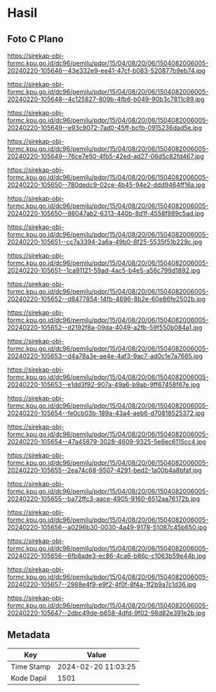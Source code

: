 # Hasil

## Foto C Plano

https://sirekap-obj-formc.kpu.go.id/dc96/pemilu/pdpr/15/04/08/20/06/1504082006005-20240220-105646--43e332e9-ee41-47cf-b083-520877b9eb74.jpg

https://sirekap-obj-formc.kpu.go.id/dc96/pemilu/pdpr/15/04/08/20/06/1504082006005-20240220-105648--4c125827-809b-4fb6-b049-90b3c7811c89.jpg

https://sirekap-obj-formc.kpu.go.id/dc96/pemilu/pdpr/15/04/08/20/06/1504082006005-20240220-105649--e93c9072-7ad0-45ff-bcfb-0915236dad5e.jpg

https://sirekap-obj-formc.kpu.go.id/dc96/pemilu/pdpr/15/04/08/20/06/1504082006005-20240220-105649--76ce7e50-4fb5-42ed-ad27-06d5c82fd467.jpg

https://sirekap-obj-formc.kpu.go.id/dc96/pemilu/pdpr/15/04/08/20/06/1504082006005-20240220-105650--780dedc9-02ce-4b45-94e2-ddd9464ff16a.jpg

https://sirekap-obj-formc.kpu.go.id/dc96/pemilu/pdpr/15/04/08/20/06/1504082006005-20240220-105650--86047ab2-6313-440b-8d1f-4558f989c5ad.jpg

https://sirekap-obj-formc.kpu.go.id/dc96/pemilu/pdpr/15/04/08/20/06/1504082006005-20240220-105651--cc7a3394-2a6a-49b0-8f25-5535f51b229c.jpg

https://sirekap-obj-formc.kpu.go.id/dc96/pemilu/pdpr/15/04/08/20/06/1504082006005-20240220-105651--1ca91121-59ad-4ac5-b4e5-a56c799d1892.jpg

https://sirekap-obj-formc.kpu.go.id/dc96/pemilu/pdpr/15/04/08/20/06/1504082006005-20240220-105652--d8477854-14fb-4696-8b2e-60e86fe2502b.jpg

https://sirekap-obj-formc.kpu.go.id/dc96/pemilu/pdpr/15/04/08/20/06/1504082006005-20240220-105652--d2192f8a-09da-4049-a2fb-59f550b084a1.jpg

https://sirekap-obj-formc.kpu.go.id/dc96/pemilu/pdpr/15/04/08/20/06/1504082006005-20240220-105653--d4a78a3e-ae4e-4af3-9ac7-ad0c1e7a7665.jpg

https://sirekap-obj-formc.kpu.go.id/dc96/pemilu/pdpr/15/04/08/20/06/1504082006005-20240220-105653--e1dd3f92-907a-49a6-b9ab-9ff67458f67e.jpg

https://sirekap-obj-formc.kpu.go.id/dc96/pemilu/pdpr/15/04/08/20/06/1504082006005-20240220-105654--fe0cb03b-189a-43a4-aeb6-d70818525372.jpg

https://sirekap-obj-formc.kpu.go.id/dc96/pemilu/pdpr/15/04/08/20/06/1504082006005-20240220-105654--47a45879-3028-4609-9325-5e6ec6115cc4.jpg

https://sirekap-obj-formc.kpu.go.id/dc96/pemilu/pdpr/15/04/08/20/06/1504082006005-20240220-105655--2ea74c68-9507-4291-bed2-1a00b4a8bfaf.jpg

https://sirekap-obj-formc.kpu.go.id/dc96/pemilu/pdpr/15/04/08/20/06/1504082006005-20240220-105655--ba72ffc3-aace-4905-9160-6512aa76172b.jpg

https://sirekap-obj-formc.kpu.go.id/dc96/pemilu/pdpr/15/04/08/20/06/1504082006005-20240220-105656--a0296b30-0030-4a49-9178-51087c45b650.jpg

https://sirekap-obj-formc.kpu.go.id/dc96/pemilu/pdpr/15/04/08/20/06/1504082006005-20240220-105656--6fb8ade3-ec86-4ca6-b86c-c1063b59e44b.jpg

https://sirekap-obj-formc.kpu.go.id/dc96/pemilu/pdpr/15/04/08/20/06/1504082006005-20240220-105657--2988e4f9-e9f2-4f0f-8f4a-1f2b9a7c1d36.jpg

https://sirekap-obj-formc.kpu.go.id/dc96/pemilu/pdpr/15/04/08/20/06/1504082006005-20240220-105647--2dbc49de-b658-4dfd-9f02-98d82e391e2b.jpg


## Metadata

| Key        | Value               |
| ---------- | ------------------- |
| Time Stamp | 2024-02-20 11:03:25 |
| Kode Dapil | 1501                |



